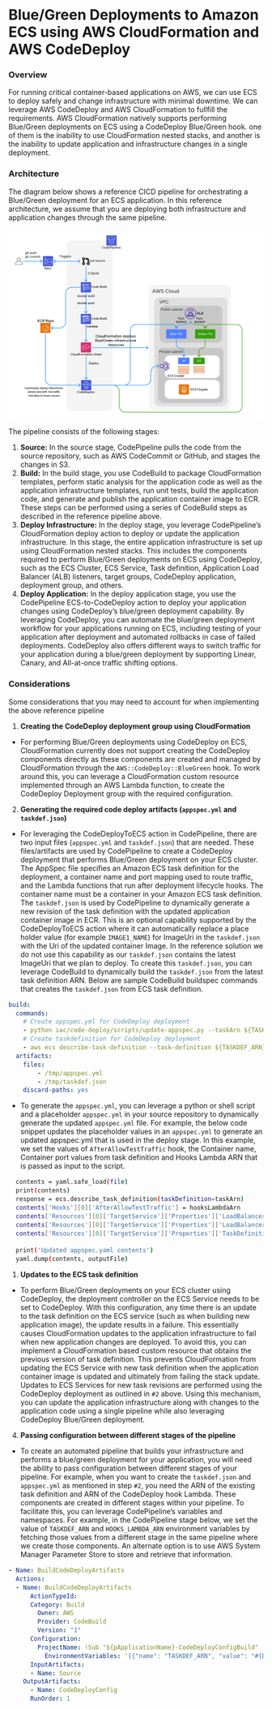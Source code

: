 # Blue/Green Deployments to Amazon ECS using AWS CloudFormation and AWS CodeDeploy

### Overview
For running critical container-based applications on AWS, we can use ECS to deploy safely and change  infrastructure with minimal downtime. We can leverage AWS CodeDeploy and AWS CloudFormation to fullfill the requirements. AWS CloudFormation natively supports performing Blue/Green deployments on ECS using a CodeDeploy Blue/Green hook. one of them is the inability to use CloudFormation nested stacks, and another is the inability to update application and infrastructure changes in a single deployment.

### Architecture
The diagram below shows a reference CICD pipeline for orchestrating a Blue/Green deployment for an ECS application. In this reference architecture, we assume that you are deploying both infrastructure and application changes through the same pipeline.<br/><br/>
![Blue/Green Architecture](/assets/images/AWS/blue-green.png)

The pipeline consists of the following stages:
1. **Source:** In the source stage, CodePipeline pulls the code from the source repository, such as AWS CodeCommit or GitHub, and stages the changes in S3.
2. **Build:** In the build stage, you use CodeBuild to package CloudFormation templates, perform static analysis for the application code as well as the application infrastructure templates, run unit tests, build the application code, and generate and publish the application container image to ECR. These steps can be performed using a series of CodeBuild steps as described in the reference pipeline above.
3. **Deploy Infrastructure:** In the deploy stage, you leverage CodePipeline’s CloudFormation deploy action to deploy or update the application infrastructure. In this stage, the entire application infrastructure is set up using CloudFormation nested stacks. This includes the components required to perform Blue/Green deployments on ECS using CodeDeploy, such as the ECS Cluster, ECS Service, Task definition, Application Load Balancer (ALB) listeners, target groups, CodeDeploy application, deployment group, and others.
4. **Deploy Application:** In the deploy application stage, you use the CodePipeline ECS-to-CodeDeploy action to deploy your application changes using CodeDeploy’s blue/green deployment capability. By leveraging CodeDeploy, you can automate the blue/green deployment workflow for your applications running on ECS, including testing of your application after deployment and automated rollbacks in case of failed deployments. CodeDeploy also offers different ways to switch traffic for your application during a blue/green deployment by supporting Linear, Canary, and All-at-once traffic shifting options. 

### Considerations
Some considerations that you may need to account for when implementing the above reference pipeline

1. **Creating the CodeDeploy deployment group using CloudFormation**
- For performing Blue/Green deployments using CodeDeploy on ECS, CloudFormation currently does not support creating the CodeDeploy components directly as these components are created and managed by CloudFormation through the `AWS::CodeDeploy::BlueGreen` hook. To work around this, you can leverage a CloudFormation custom resource implemented through an AWS Lambda function, to create the CodeDeploy Deployment group with the required configuration.

2. **Generating the required code deploy artifacts (`appspec.yml` and `taskdef.json`)**
- For leveraging the CodeDeployToECS action in CodePipeline, there are two input files (`appspec.yml` and `taskdef.json`) that are needed. These files/artifacts are used by CodePipeline to create a CodeDeploy deployment that performs Blue/Green deployment on your ECS cluster. The AppSpec file specifies an Amazon ECS task definition for the deployment, a container name and port mapping used to route traffic, and the Lambda functions that run after deployment lifecycle hooks. The container name must be a container in your Amazon ECS task definition. The `taskdef.json` is used by CodePipeline to dynamically generate a new revision of the task definition with the updated application container image in ECR. This is an optional capability supported by the CodeDeployToECS action where it can automatically replace a place holder value (for example `IMAGE1_NAME`) for ImageUri in the `taskdef.json` with the Uri of the updated container Image. In the reference solution we do not use this capability as our `taskdef.json` contains the latest ImageUri that we plan to deploy. To create this `taskdef.json`, you can leverage CodeBuild to dynamically build the `taskdef.json` from the latest task definition ARN. Below are sample CodeBuild buildspec commands that creates the `taskdef.json` from ECS task definition.
```yaml
build:
  commands:
    # Create appspec.yml for CodeDeploy deployment
    - python iac/code-deploy/scripts/update-appspec.py --taskArn ${TASKDEF_ARN} --hooksLambdaArn ${HOOKS_LAMBDA_ARN} --inputAppSpecFile 'iac/code-deploy/appspec.yml' --outputAppSpecFile '/tmp/appspec.yml'
    # Create taskdefinition for CodeDeploy deployment
    - aws ecs describe-task-definition --task-definition ${TASKDEF_ARN} --region ${AWS_REGION} --query taskDefinition >> taskdef.json
  artifacts:
    files:
        - /tmp/appspec.yml
        - /tmp/taskdef.json
    discard-paths: yes
```
- To generate the `appspec.yml`, you can leverage a python or shell script and a placeholder `appspec.yml` in your source repository to dynamically generate the updated `appspec.yml` file. For example, the below code snippet updates the placeholder values in an `appspec.yml` to generate an updated appspec.yml that is used in the deploy stage. In this example, we set the values of `AfterAllowTestTraffic` hook, the Container name, Container port values from task definition and Hooks Lambda ARN that is passed as input to the script.
```bash
  contents = yaml.safe_load(file)
  print(contents)
  response = ecs.describe_task_definition(taskDefinition=taskArn)
  contents['Hooks'][0]['AfterAllowTestTraffic'] = hooksLambdaArn
  contents['Resources'][0]['TargetService']['Properties']['LoadBalancerInfo']['ContainerName'] = response['taskDefinition']['containerDefinitions'][0]['name']
  contents['Resources'][0]['TargetService']['Properties']['LoadBalancerInfo']['ContainerPort'] = response['taskDefinition']['containerDefinitions'][0]['portMappings'][0]['containerPort']
  contents['Resources'][0]['TargetService']['Properties']['TaskDefinition'] = taskArn

  print('Updated appspec.yaml contents')
  yaml.dump(contents, outputFile)
```
1. **Updates to the ECS task definition**

- To perform Blue/Green deployments on your ECS cluster using CodeDeploy, the deployment controller on the ECS Service needs to be set to CodeDeploy. With this configuration, any time there is an update to the task definition on the ECS service (such as when building new application image), the update results in a failure. This essentially causes CloudFormation updates to the application infrastructure to fail when new application changes are deployed. To avoid this, you can implement a CloudFormation based custom resource that obtains the previous version of task definition. This prevents CloudFormation from updating the ECS Service with new task definition when the application container image is updated and ultimately from failing the stack update. Updates to ECS Services for new task revisions are performed using the CodeDeploy deployment as outlined in `#2` above. Using this mechanism, you can update the application infrastructure along with changes to the application code using a single pipeline while also leveraging CodeDeploy Blue/Green deployment.

4. **Passing configuration between different stages of the pipeline**
- To create an automated pipeline that builds your infrastructure and performs a blue/green deployment for your application, you will need the ability to pass configuration between different stages of your pipeline. For example, when you want to create the `taskdef.json` and `appspec.yml` as mentioned in step `#2`, you need the ARN of the existing task definition and ARN of the CodeDeploy hook Lambda. These components are created in different stages within your pipeline. To facilitate this, you can leverage CodePipeline’s variables and namespaces. For example, in the CodePipeline stage below, we set the value of `TASKDEF_ARN` and `HOOKS_LAMBDA_ARN` environment variables by fetching those values from a different stage in the same pipeline where we create those components. An alternate option is to use AWS System Manager Parameter Store to store and retrieve that information.
```yaml
- Name: BuildCodeDeployArtifacts
  Actions:
  - Name: BuildCodeDeployArtifacts
	  ActionTypeId:
      Category: Build
  		Owner: AWS
  		Provider: CodeBuild
  		Version: "1"
	  Configuration:
  		ProjectName: !Sub "${pApplicationName}-CodeDeployConfigBuild"
		  EnvironmentVariables: '[{"name": "TASKDEF_ARN", "value": "#{DeployInfraVariables.oTaskDefinitionArn}", "type": "PLAINTEXT"},{"name": "HOOKS_LAMBDA_ARN", "value": "#{DeployInfraVariables.oAfterInstallHookLambdaArn}", "type": "PLAINTEXT"}]'
	  InputArtifacts:
      - Name: Source
    OutputArtifacts:
      - Name: CodeDeployConfig
	  RunOrder: 1
```
